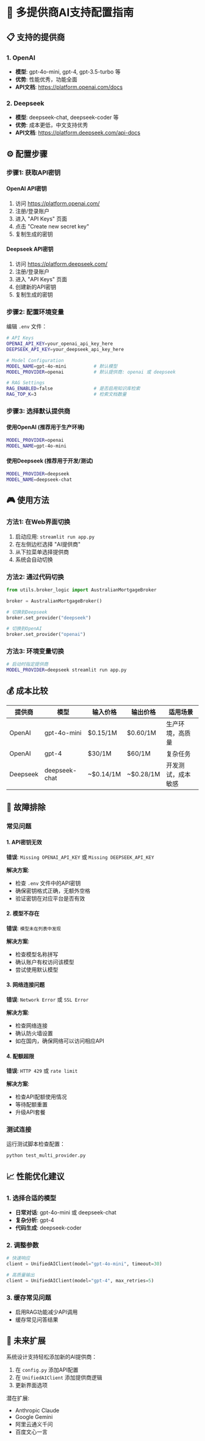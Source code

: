 # 🚀 多提供商AI支持配置指南

## 📋 支持的提供商

### 1. OpenAI
- **模型**: gpt-4o-mini, gpt-4, gpt-3.5-turbo 等
- **优势**: 性能优秀，功能全面
- **API文档**: https://platform.openai.com/docs

### 2. Deepseek
- **模型**: deepseek-chat, deepseek-coder 等  
- **优势**: 成本更低，中文支持优秀
- **API文档**: https://platform.deepseek.com/api-docs

## ⚙️ 配置步骤

### 步骤1: 获取API密钥

#### OpenAI API密钥
1. 访问 https://platform.openai.com/
2. 注册/登录账户
3. 进入 "API Keys" 页面
4. 点击 "Create new secret key"
5. 复制生成的密钥

#### Deepseek API密钥
1. 访问 https://platform.deepseek.com/
2. 注册/登录账户
3. 进入 "API Keys" 页面
4. 创建新的API密钥
5. 复制生成的密钥

### 步骤2: 配置环境变量

编辑 `.env` 文件：

```bash
# API Keys
OPENAI_API_KEY=your_openai_api_key_here
DEEPSEEK_API_KEY=your_deepseek_api_key_here

# Model Configuration  
MODEL_NAME=gpt-4o-mini          # 默认模型
MODEL_PROVIDER=openai           # 默认提供商: openai 或 deepseek

# RAG Settings
RAG_ENABLED=false               # 是否启用知识库检索
RAG_TOP_K=3                     # 检索文档数量
```

### 步骤3: 选择默认提供商

#### 使用OpenAI (推荐用于生产环境)
```bash
MODEL_PROVIDER=openai
MODEL_NAME=gpt-4o-mini
```

#### 使用Deepseek (推荐用于开发/测试)
```bash
MODEL_PROVIDER=deepseek  
MODEL_NAME=deepseek-chat
```

## 🎮 使用方法

### 方法1: 在Web界面切换
1. 启动应用: `streamlit run app.py`
2. 在左侧边栏选择 "AI提供商"
3. 从下拉菜单选择提供商
4. 系统会自动切换

### 方法2: 通过代码切换
```python
from utils.broker_logic import AustralianMortgageBroker

broker = AustralianMortgageBroker()

# 切换到Deepseek
broker.set_provider("deepseek")

# 切换到OpenAI
broker.set_provider("openai")
```

### 方法3: 环境变量切换
```bash
# 启动时指定提供商
MODEL_PROVIDER=deepseek streamlit run app.py
```

## 💰 成本比较

| 提供商 | 模型 | 输入价格 | 输出价格 | 适用场景 |
|--------|------|----------|----------|----------|
| OpenAI | gpt-4o-mini | $0.15/1M | $0.60/1M | 生产环境，高质量 |
| OpenAI | gpt-4 | $30/1M | $60/1M | 复杂任务 |
| Deepseek | deepseek-chat | ~$0.14/1M | ~$0.28/1M | 开发测试，成本敏感 |

## 🔧 故障排除

### 常见问题

#### 1. API密钥无效
**错误**: `Missing OPENAI_API_KEY` 或 `Missing DEEPSEEK_API_KEY`

**解决方案**:
- 检查 `.env` 文件中的API密钥
- 确保密钥格式正确，无额外空格
- 验证密钥在对应平台是否有效

#### 2. 模型不存在
**错误**: `模型未在列表中发现`

**解决方案**:
- 检查模型名称拼写
- 确认账户有权访问该模型
- 尝试使用默认模型

#### 3. 网络连接问题
**错误**: `Network Error` 或 `SSL Error`

**解决方案**:
- 检查网络连接
- 确认防火墙设置
- 如在国内，确保网络可以访问相应API

#### 4. 配额超限
**错误**: `HTTP 429` 或 `rate limit`

**解决方案**:
- 检查API配额使用情况
- 等待配额重置
- 升级API套餐

### 测试连接

运行测试脚本检查配置：

```bash
python test_multi_provider.py
```

## 📈 性能优化建议

### 1. 选择合适的模型
- **日常对话**: gpt-4o-mini 或 deepseek-chat
- **复杂分析**: gpt-4
- **代码生成**: deepseek-coder

### 2. 调整参数
```python
# 快速响应
client = UnifiedAIClient(model="gpt-4o-mini", timeout=30)

# 高质量输出
client = UnifiedAIClient(model="gpt-4", max_retries=5)
```

### 3. 缓存常见问题
- 启用RAG功能减少API调用
- 缓存常见问答结果

## 🔮 未来扩展

系统设计支持轻松添加新的AI提供商：

1. 在 `config.py` 添加API配置
2. 在 `UnifiedAIClient` 添加提供商逻辑
3. 更新界面选项

潜在扩展:
- Anthropic Claude
- Google Gemini  
- 阿里云通义千问
- 百度文心一言
